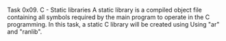 Task 0x09. C - Static libraries
A static library is a compiled object file containing all symbols required by the main program to operate in the C programming. In this task, a static C library will be created using Using "ar" and "ranlib".

